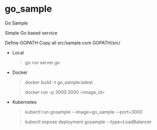 # go_sample
Go Sample 

Simple Go based service

Define GOPATH
Copy all src/sample.com GOPATH/src/

* Local

    > go run server.go
* Docker

    > docker build -t go_sample:latest .
    
    > docker run -p 3000:3000 <image_id>

* Kubernetes
  
    > kubectl run gosample --image=go_sample --port=3000

    > kubectl expose deployment gosample --type=LoadBalancer
    

